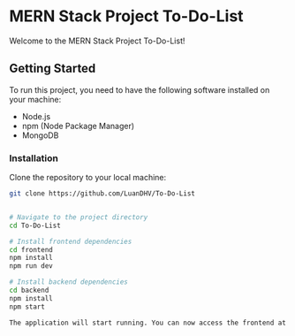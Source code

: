# MERN Stack Project To-Do-List

Welcome to the MERN Stack Project To-Do-List!

## Getting Started

To run this project, you need to have the following software installed on your machine:

- Node.js
- npm (Node Package Manager)
- MongoDB

### Installation

Clone the repository to your local machine:

```bash
git clone https://github.com/LuanDHV/To-Do-List


# Navigate to the project directory
cd To-Do-List

# Install frontend dependencies
cd frontend
npm install
npm run dev

# Install backend dependencies
cd backend
npm install
npm start

The application will start running. You can now access the frontend at `http://localhost:3000 and interact with the backend at `http://localhost:5000.


```
